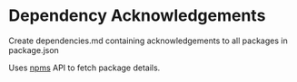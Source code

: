 # Dependency Acknowledgements

Create dependencies.md containing acknowledgements to all packages in package.json

Uses [npms](https://npms.io/) API to fetch package details.

